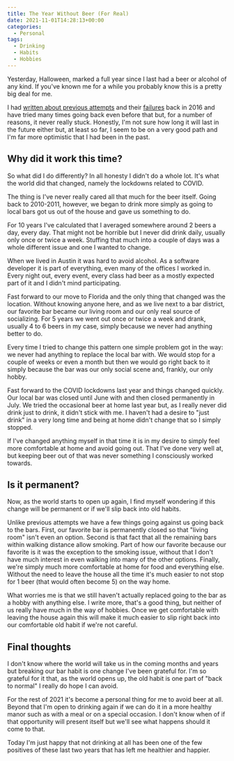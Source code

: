 ```yaml
---
title: The Year Without Beer (For Real)
date: 2021-11-01T14:28:13+00:00
categories:
  - Personal
tags:
  - Drinking
  - Habits
  - Hobbies
---
```


Yesterday, Halloween, marked a full year since I last had a beer or alcohol of any kind. If you've known me for a while you probably know this is a pretty big deal for me.

I had [written about previous attempts][1] and their [failures][2] back in 2016 and have tried many times going back even before that but, for a number of reasons, it never really stuck. Honestly, I'm not sure how long it will last in the future either but, at least so far, I seem to be on a very good path and I'm far more optimistic that I had been in the past.

## Why did it work this time?

So what did I do differently? In all honesty I didn't do a whole lot. It's what the world did that changed, namely the lockdowns related to COVID.

The thing is I've never really cared all that much for the beer itself. Going back to 2010-2011, however, we began to drink more simply as going to local bars got us out of the house and gave us something to do.

For 10 years I've calculated that I averaged somewhere around 2 beers a day, every day. That might not be horrible but I never did drink daily, usually only once or twice a week. Stuffing that much into a couple of days was a whole different issue and one I wanted to change.

When we lived in Austin it was hard to avoid alcohol. As a software developer it is part of everything, even many of the offices I worked in. Every night out, every event, every class had beer as a mostly expected part of it and I didn't mind participating.

Fast forward to our move to Florida and the only thing that changed was the location. Without knowing anyone here, and as we live next to a bar district, our favorite bar became our living room and our only real source of socializing. For 5 years we went out once or twice a week and drank, usually 4 to 6 beers in my case, simply because we never had anything better to do.

Every time I tried to change this pattern one simple problem got in the way: we never had anything to replace the local bar with. We would stop for a couple of weeks or even a month but then we would go right back to it simply because the bar was our only social scene and, frankly, our only hobby.

Fast forward to the COVID lockdowns last year and things changed quickly. Our local bar was closed until June with and then closed permanently in July. We tried the occasional beer at home last year but, as I really never did drink just to drink, it didn't stick with me. I haven't had a desire to "just drink" in a very long time and being at home didn't change that so I simply stopped.

If I've changed anything myself in that time it is in my desire to simply feel more comfortable at home and avoid going out. That I've done very well at, but keeping beer out of that was never something I consciously worked towards.

## Is it permanent?

Now, as the world starts to open up again, I find myself wondering if this change will be permanent or if we'll slip back into old habits.

Unlike previous attempts we have a few things going against us going back to the bars. First, our favorite bar is permanently closed so that "living room" isn't even an option. Second is that fact that all the remaining bars within walking distance allow smoking. Part of how our favorite because our favorite is it was the exception to the smoking issue, without that I don't have much interest in even walking into many of the other options. Finally, we're simply much more comfortable at home for food and everything else. Without the need to leave the house all the time it's much easier to not stop for 1 beer (that would often become 5) on the way home.

What worries me is that we still haven't actually replaced going to the bar as a hobby with anything else. I write more, that's a good thing, but neither of us really have much in the way of hobbies. Once we get comfortable with leaving the house again this will make it much easier to slip right back into our comfortable old habit if we're not careful.

## Final thoughts

I don't know where the world will take us in the coming months and years but breaking our bar habit is one change I've been grateful for. I'm so grateful for it that, as the world opens up, the old habit is one part of "back to normal" I really do hope I can avoid.

For the rest of 2021 it's become a personal thing for me to avoid beer at all. Beyond that I'm open to drinking again if we can do it in a more healthy manor such as with a meal or on a special occasion. I don't know when of if that opportunity will present itself but we'll see what happens should it come to that.

Today I'm just happy that not drinking at all has been one of the few positives of these last two years that has left me healthier and happier.

 [1]: /2016/01/the-year-without-beer/
 [2]: /2016/06/the-year-without-beer-my-progress-so-far/